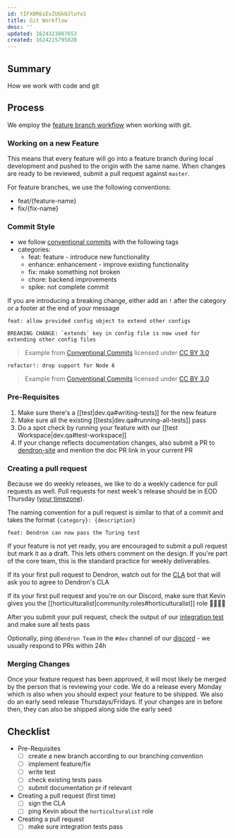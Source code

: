 ```yaml
---
id: tIFX0R6iEvZUGkOJluYo1
title: Git Workflow
desc: ''
updated: 1624323887653
created: 1624215795020
---
```


## Summary

How we work with code and git

## Process

We employ the [feature branch workflow](https://www.atlassian.com/git/tutorials/comparing-workflows/feature-branch-workflow) when working with git. 

### Working on a new Feature
This means that every feature will go into a feature branch during local development and pushed to the origin with the same name. When changes are ready to be reviewed, submit a pull request against `master`. 

For feature branches, we use the following conventions:
- feat/{feature-name}
- fix/{fix-name}

### Commit Style
- we follow [conventional commits](https://www.conventionalcommits.org/en/v1.0.0/) with the following tags
- categories:
  - feat: feature - introduce new functionality
  - enhance: enhancement - improve existing functionality
  - fix: make something not broken
  - chore: backend improvements
  - spike: not complete commit
 
If you are introducing a breaking change, either add an `!` after the category or a footer at the end of your message

```
feat: allow provided config object to extend other configs

BREAKING CHANGE: `extends` key in config file is now used for extending other config files
```
> Example from [Conventional Commits](https://www.conventionalcommits.org/en/v1.0.0/) licensed under [CC BY 3.0](https://creativecommons.org/licenses/by/3.0/)

```
refactor!: drop support for Node 6
```
> Example from [Conventional Commits](https://www.conventionalcommits.org/en/v1.0.0/) licensed under [CC BY 3.0](https://creativecommons.org/licenses/by/3.0/)

### Pre-Requisites

1. Make sure there's a [[test|dev.qa#writing-tests]] for the new feature
1. Make sure all the existing [[tests|dev.qa#running-all-tests]] pass 
1. Do a spot check by running your feature with our [[test Workspace|dev.qa#test-workspace]]
1. If your change reflects documentation changes, also submit a PR to [dendron-site](https://github.com/dendronhq/dendron-site) and mention the doc PR link in your current PR


### Creating a pull request

Because we do weekly releases, we like to do a weekly cadence for pull requests as well. Pull requests for next week's release should be in EOD Thursday ([your timezone](https://www.timeanddate.com/worldclock/converter.html?iso=20210625T115900&p1=tz_aoe&p2=234&p3=64&p4=805&p5=102)).

The naming convention for a pull request is similar to that of a commit and takes the format `{category}: {description}`

```
feat: Dendron can now pass the Turing test
```

If your feature is not yet ready, you are encouraged to submit a pull request but mark it as a draft. This lets others comment on the design. If you're part of the core team, this is the standard practice for weekly deliverables.

If its your first pull request to Dendron, watch out for the [CLA](https://en.wikipedia.org/wiki/Contributor_License_Agreement) bot that will ask you to agree to Dendron's CLA

If its your first pull request and you're on our Discord, make sure that Kevin gives you the [[horticulturalist|community.roles#horticulturalist]] role  👨‍🌾👩‍🌾

After you submit your pull request, check the output of our [integration test](https://github.com/dendronhq/dendron/actions) and make sure all tests pass

Optionally, ping `@Dendron Team` in the `#dev` channel of our [discord](https://discord.gg/AE3NRw9) - we usually respond to PRs within 24h


### Merging Changes

Once your feature request has been approved, it will most likely be merged by the person that is reviewing your code. We do a release every Monday which is also when you should expect your feature to be shipped. We also do an early seed release Thursdays/Fridays. If your changes are in before then, they can also be shipped along side the early seed

## Checklist

- Pre-Requisites
	- [ ] create a new branch according to our branching convention
	- [ ] implement feature/fix
	- [ ] write test
	- [ ] check existing tests pass
	- [ ] submit documentation pr if relevant
- Creating a pull request (first time)
	- [ ] sign the CLA
	- [ ] ping Kevin about the `horticulturalist` role
- Creating a pull request 
	- [ ] make sure integration tests pass
